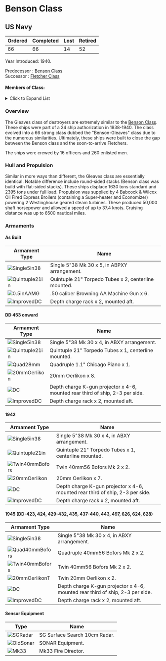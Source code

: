 # Benson Class
## US Navy

Ordered | Completed | Lost | Retired
 ------ | ------ | ------ | ------ 
66 | 66 | 14 | 52 <br/>
 
Year Introduced: 1940. <br/>
 
Predecessor : [Benson Class](/History/BensonClass.md) <br/>
Successor : [Fletcher Class](/History/FletcherClass.md) <br/>

#### Members of Class: <br/>

<details>
	<summary>Click to Expand List</summary>

Icon | Name | Hull Number | Present
| ------ | ------ | ------ |  ------ |
![UnknownDD](/Icons/Ship/UnknownDD.png) | Gleaves | DD-422 | No <br/>
![UnknownDD](/Icons/Ship/UnknownDD.png) | Niblack | DD-424 | No <br/>
![UnknownDD](/Icons/Ship/UnknownDD.png) | Livermore | DD-429 | No <br/>
![UnknownDD](/Icons/Ship/UnknownDD.png) | Eberle | DD-430 | No <br/>
![UnknownDD](/Icons/Ship/UnknownDD.png) | Plunkett | DD-431 | No <br/>
![UnknownDD](/Icons/Ship/UnknownDD.png) | Kearny | DD-432 | No <br/>
![UnknownDD](/Icons/Ship/UnknownDD.png) | Gwin | DD-433 | No <br/>
![UnknownDD](/Icons/Ship/UnknownDD.png) | Meredith | DD-434 | No <br/>
![UnknownDD](/Icons/Ship/UnknownDD.png) | Grayson | DD-435 | No <br/>
![UnknownDD](/Icons/Ship/UnknownDD.png) | Monssen | DD-436 | No <br/>
![UnknownDD](/Icons/Ship/UnknownDD.png) | Woolsey | DD-437 | No <br/>
![UnknownDD](/Icons/Ship/UnknownDD.png) | Ludlow | DD-438 | No <br/>
![UnknownDD](/Icons/Ship/UnknownDD.png) | Edison | DD-439 | No <br/>
![UnknownDD](/Icons/Ship/UnknownDD.png) | Ericsson | DD-440 | No <br/>
![UnknownDD](/Icons/Ship/UnknownDD.png) | Wilkes | DD-441 | No <br/>
![UnknownDD](/Icons/Ship/UnknownDD.png) | Nicholson | DD-442 | No <br/>
![UnknownDD](/Icons/Ship/UnknownDD.png) | Swanson | DD-443 | No <br/>
![UnknownDD](/Icons/Ship/UnknownDD.png) | Ingraham | DD-444 | No <br/>
![UnknownDD](/Icons/Ship/UnknownDD.png) | Bristol | DD-453 | No <br/>
![UnknownDD](/Icons/Ship/UnknownDD.png) | Ellyson | DD-454 | No <br/>
![UnknownDD](/Icons/Ship/UnknownDD.png) | Hambleton | DD-455 | No <br/>
![UnknownDD](/Icons/Ship/UnknownDD.png) | Rodman | DD-456 | No <br/>
![UnknownDD](/Icons/Ship/UnknownDD.png) | Emmons | DD-457 | No <br/>
![UnknownDD](/Icons/Ship/UnknownDD.png) | Macomb | DD-458 | No <br/>
![UnknownDD](/Icons/Ship/UnknownDD.png) | Forrest | DD-461 | No <br/>
![UnknownDD](/Icons/Ship/UnknownDD.png) | Fitch | DD-462 | No <br/>
![UnknownDD](/Icons/Ship/UnknownDD.png) | Corry | DD-463 | No <br/>
![UnknownDD](/Icons/Ship/UnknownDD.png) | Hobson | DD-464 | No <br/>
![UnknownDD](/Icons/Ship/UnknownDD.png) | Aaron Ward | DD-483 | No <br/>
![UnknownDD](/Icons/Ship/UnknownDD.png) | Buchanan | DD-484 | No <br/>
![UnknownDD](/Icons/Ship/UnknownDD.png) | Duncan | DD-485 | No <br/>
![UnknownDD](/Icons/Ship/UnknownDD.png) | Lansdowne | DD-486 | No <br/>
![UnknownDD](/Icons/Ship/UnknownDD.png) | Lardner | DD-487 | No <br/>
![UnknownDD](/Icons/Ship/UnknownDD.png) | McCalla | DD-488 | No <br/>
![UnknownDD](/Icons/Ship/UnknownDD.png) | Mervine | DD-489 | No <br/>
![UnknownDD](/Icons/Ship/UnknownDD.png) | Quick | DD-490 | No <br/>
![UnknownDD](/Icons/Ship/UnknownDD.png) | Carmick | DD-493 | No <br/>
![UnknownDD](/Icons/Ship/UnknownDD.png) | Doyle | DD-494 | No <br/>
![UnknownDD](/Icons/Ship/UnknownDD.png) | Endicott | DD-495 | No <br/>
![UnknownDD](/Icons/Ship/UnknownDD.png) | McCook | DD-496 | No <br/>
![UnknownDD](/Icons/Ship/UnknownDD.png) | Frankford | DD-497 | No <br/>
![UnknownDD](/Icons/Ship/UnknownDD.png) | Davison | DD-618 | No <br/>
![UnknownDD](/Icons/Ship/UnknownDD.png) | Edwards | DD-619 | No <br/>
![UnknownDD](/Icons/Ship/UnknownDD.png) | Glennon | DD-620 | No <br/>
![UnknownDD](/Icons/Ship/UnknownDD.png) | Jeffers | DD-621 | No <br/>
![UnknownDD](/Icons/Ship/UnknownDD.png) | Maddox | DD-622 | No <br/>
![UnknownDD](/Icons/Ship/UnknownDD.png) | Nelson | DD-623 | No <br/>
![UnknownDD](/Icons/Ship/UnknownDD.png) | Baldwin | DD-624 | No <br/>
![UnknownDD](/Icons/Ship/UnknownDD.png) | Harding | DD-625 | No <br/>
![UnknownDD](/Icons/Ship/UnknownDD.png) | Satterlee | DD-626 | No <br/>
![UnknownDD](/Icons/Ship/UnknownDD.png) | Thompson | DD-627 | No <br/>
![UnknownDD](/Icons/Ship/UnknownDD.png) | Welles | DD-628 | No <br/>
![UnknownDD](/Icons/Ship/UnknownDD.png) | Cowie | DD-632 | No <br/>
![UnknownDD](/Icons/Ship/UnknownDD.png) | Knight | DD-633 | No <br/>
![UnknownDD](/Icons/Ship/UnknownDD.png) | Doran | DD-634 | No <br/>
![UnknownDD](/Icons/Ship/UnknownDD.png) | Earle | DD-635 | No <br/>
![UnknownDD](/Icons/Ship/UnknownDD.png) | Butler | DD-636 | No <br/>
![UnknownDD](/Icons/Ship/UnknownDD.png) | Gherardi | DD-637 | No <br/>
![UnknownDD](/Icons/Ship/UnknownDD.png) | Herndon | DD-638 | No <br/>
![UnknownDD](/Icons/Ship/UnknownDD.png) | Shubrick | DD-639 | No <br/>
![UnknownDD](/Icons/Ship/UnknownDD.png) | Beatty | DD-640 | No <br/>
![UnknownDD](/Icons/Ship/UnknownDD.png) | Tillman | DD-641 | No <br/>
![UnknownDD](/Icons/Ship/UnknownDD.png) | Stevenson | DD-645 | No <br/>
![UnknownDD](/Icons/Ship/UnknownDD.png) | Stockton | DD-646 | No <br/>
![UnknownDD](/Icons/Ship/UnknownDD.png) | Thorn | DD-647 | No <br/>
![UnknownDD](/Icons/Ship/UnknownDD.png) | Turner | DD-648 | No <br/>

</details>

### Overview

The Gleaves class of destroyers are extremely similar to the [Benson Class](/History/BensonClass.md). These ships were part of a 24 ship authorization in 1938-1940. The class evolved into a 66 strong class dubbed the "Benson-Gleaves" class due to the numerous similarities.  Ultimately, these ships were built to close the gap between the Benson class and the soon-to-arrive Fletchers.

The ships were crewed by 16 officers and 260 enlisted men. <br/>

### Hull and Propulsion

Similar in more ways than different, the Gleaves class are essentially identical. Notable difference include round-sided stacks (Benson class was build with flat-sided stacks). These ships displace 1630 tons standard and 2395 tons under full load. Propulsion was supplied by 4 Babcock & Wilcox Oil Fired Express Broilers (containing a Super-heater and Economizer) powering 2 Westinghouse geared steam turbines. These produced 50,000 shaft horsepower and allowed a speed of up to 37.4 knots. Cruising distance was up to 6500 nautical miles.

### Armaments

#### As Built

Armament Type | Name |
 ------ | ------ |
![Single5in38](/Icons/Equipment/Guns/DD/5in38.png) | Single 5"38 Mk 30 x 5, in ABPXY arrangement.
![Quintuple21in](/Icons/Equipment/Torpedo/Surface/21inQuintupleUSN.png) | Quintuple 21" Torpedo Tubes x 2, centerline mounted.
![0.5inAAMG](/Icons/Equipment/AA/0.5inAAMG.png) | .50 caliber Browning AA Machine Gun x 6.
![ImprovedDC](/Icons/Equipment/Auxiliary/ImprovedDepthCharge.png) | Depth charge rack x 2, mounted aft. <br/>

#### DD 453 onward

Armament Type | Name |
 ------ | ------ |
![Single5in38](/Icons/Equipment/Guns/DD/5in38.png) | Single 5"38 Mk 30 x 4, in ABXY arrangement.
![Quintuple21in](/Icons/Equipment/Torpedo/Surface/21inQuintupleUSN.png) | Quintuple 21" Torpedo Tubes x 1, centerline mounted.
![Quad28mm](/Icons/Equipment/AA/Quad1in.png) | Quadruple 1.1" Chicago Piano x 1.
![20mmOerlikon](/Icons/Equipment/AA/20mmOerlikon.png) | 20mm Oerlikon x 8.
![DC](/Icons/Equipment/Auxiliary/DepthCharge.png) | Depth charge K-gun projector x 4-6, mounted rear third of ship, 2-3 per side.
![ImprovedDC](/Icons/Equipment/Auxiliary/ImprovedDepthCharge.png) | Depth charge rack x 2, mounted aft. <br/>

#### 1942

Armament Type | Name |
 ------ | ------ |
![Single5in38](/Icons/Equipment/Guns/DD/5in38.png) | Single 5"38 Mk 30 x 4, in ABXY arrangement.
![Quintuple21in](/Icons/Equipment/Torpedo/Surface/21inQuintupleUSN.png) | Quintuple 21" Torpedo Tubes x 1, centerline mounted.
![Twin40mmBofors](/Icons/Equipment/AA/Twin40mmUSN.png) | Twin 40mm56 Bofors Mk 2 x 2.
![20mmOerlikon](/Icons/Equipment/AA/20mmOerlikon.png) | 20mm Oerlikon x 7.
![DC](/Icons/Equipment/Auxiliary/DepthCharge.png) | Depth charge K-gun projector x 4-6, mounted rear third of ship, 2-3 per side.
![ImprovedDC](/Icons/Equipment/Auxiliary/ImprovedDepthCharge.png) | Depth charge rack x 2, mounted aft. <br/>

#### 1945 (DD-423, 424, 429-432, 435, 437-440, 443, 497, 626, 624, 628)

Armament Type | Name |
 ------ | ------ |
![Single5in38](/Icons/Equipment/Guns/DD/5in38.png) | Single 5"38 Mk 30 x 4, in ABXY arrangement.
![Quad40mmBofors](/Icons/Equipment/AA/Quad40mmUSN.png) | Quadruple 40mm56 Bofors Mk 2 x 2.
![Twin40mmBofors](/Icons/Equipment/AA/Twin40mmUSN.png) | Twin 40mm56 Bofors Mk 2 x 2.
![20mmOerlikonT](/Icons/Equipment/AA/20mmOerlikonT.png) | Twin 20mm Oerlikon x 2.
![DC](/Icons/Equipment/Auxiliary/DepthCharge.png) | Depth charge K-gun projector x 4-6, mounted rear third of ship, 2-3 per side.
![ImprovedDC](/Icons/Equipment/Auxiliary/ImprovedDepthCharge.png) | Depth charge rack x 2, mounted aft. <br/>

#### Sensor Equipment

Type | Name |
 ------ | ------ |
![SGRadar](/Icons/Equipment/Auxiliary/SGRadar.png) | SG Surface Search 10cm Radar. <br/>
![OldSonar](/Icons/Equipment/Auxiliary/OldSonar.png) | SONAR Equipment. <br/>
![Mk33](/Icons/Equipment/Auxiliary/Mk33FireDirector.png) | Mk33 Fire Director. <br/>